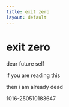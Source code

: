 ```yaml
---
title: exit zero
layout: default
---
```


# exit zero  
  
dear future self  
  
if you are reading this  
  
then i am already dead  
  
  
  
  
  
  
  
1016-250510183647  
